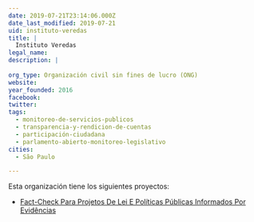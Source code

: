 ```yaml
---
date: 2019-07-21T23:14:06.000Z
date_last_modified: 2019-07-21
uid: instituto-veredas
title: |
  Instituto Veredas
legal_name: 
description: |
  
org_type: Organización civil sin fines de lucro (ONG)
website: 
year_founded: 2016
facebook: 
twitter: 
tags:
  - monitoreo-de-servicios-publicos
  - transparencia-y-rendicion-de-cuentas
  - participación-ciudadana
  - parlamento-abierto-monitoreo-legislativo
cities: 
  - São Paulo

---
```


Esta organización tiene los siguientes proyectos:

- [Fact-Check Para Projetos De Lei E Políticas Públicas Informados Por Evidências](/proyectos/fact-check-para-projetos-de-lei-e-politicas-publicas-informados-por-evidencias)
